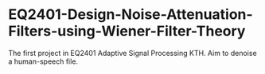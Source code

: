 # EQ2401-Design-Noise-Attenuation-Filters-using-Wiener-Filter-Theory
The first project in EQ2401 Adaptive Signal Processing KTH. Aim to denoise a human-speech file.
